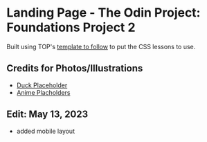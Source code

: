 # Landing Page - The Odin Project: Foundations Project 2
Built using TOP's [template to follow](https://cdn.statically.io/gh/TheOdinProject/curriculum/81a5d553f4073e593d23a6ab00d50eef8620796d/foundations/html_css/project/imgs/01.png) to put the CSS lessons to use.

## Credits for Photos/Illustrations
- [Duck Placeholder](https://placeducky.com/)
- [Anime Placholders](https://github.com/EvanBacon/anime-lorem)

## Edit: May 13, 2023
- added mobile layout